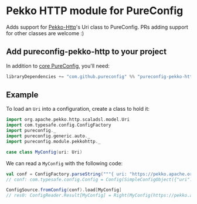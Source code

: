 # Pekko HTTP module for PureConfig

Adds support for [Pekko-Http](https://pekko.apache.org/docs/pekko-http/current/common/http-model.html)'s Uri class to PureConfig. PRs adding support
for other classes are welcome :)

## Add pureconfig-pekko-http to your project

In addition to [core PureConfig](https://github.com/pureconfig/pureconfig), you'll need:

```scala
libraryDependencies += "com.github.pureconfig" %% "pureconfig-pekko-http" % "0.17.8"
```

## Example

To load an `Uri` into a configuration, create a class to hold it:

```scala
import org.apache.pekko.http.scaladsl.model.Uri
import com.typesafe.config.ConfigFactory
import pureconfig._
import pureconfig.generic.auto._
import pureconfig.module.pekkohttp._

case class MyConfig(uri: Uri)
```

We can read a `MyConfig` with the following code:

```scala
val conf = ConfigFactory.parseString("""{ uri: "https://pekko.apache.org/docs/pekko-http/current/common/http-model.html" }""")
// conf: com.typesafe.config.Config = Config(SimpleConfigObject({"uri":"https://pekko.apache.org/docs/pekko-http/current/common/http-model.html"}))

ConfigSource.fromConfig(conf).load[MyConfig]
// res0: ConfigReader.Result[MyConfig] = Right(MyConfig(https://pekko.apache.org/docs/pekko-http/current/common/http-model.html))
```
